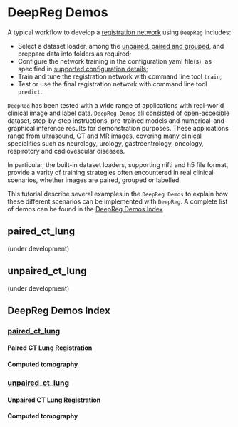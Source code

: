# DeepReg Demos

A typical workflow to develop a [registration network](tutorial_registration.md) using
`DeepReg` includes:

- Select a dataset loader, among the [unpaired, paired and grouped](doc_data_loader.md),
  and preppare data into folders as required;
- Configure the network training in the configuration yaml file(s), as specified in
  [supported configuration details](doc_configuration.md);
- Train and tune the registration network with command line tool `train`;
- Test or use the final registration network with command line tool `predict`.

`DeepReg` has been tested with a wide range of applications with real-world clinical
image and label data. `DeepReg Demos` all consisted of open-accesible dataset,
step-by-step instructions, pre-trained models and numerical-and-graphical inference
results for demonstration purposes. These applications range from ultrasound, CT and MR
images, covering many clinical specialities such as neurology, urology, gastroentrology,
oncology, respirotory and cadiovescular diseases.

In particular, the built-in dataset loaders, supporting nifti and h5 file format,
provide a varity of training strategies often encountered in real clinical scenarios,
whether images are paired, grouped or labelled.

This tutorial describe several examples in the `DeepReg Demos` to explain how these
different scenarios can be implemented with `DeepReg`. A complete list of demos can be
found in the [DeepReg Demos Index](#deepreg-demos-index)

## paired_ct_lung

(under development)

## unpaired_ct_lung

(under development)

## DeepReg Demos Index

### [paired_ct_lung](./paired_ct_lung)

#### Paired CT Lung Registration

#### Computed tomography

### [unpaired_ct_lung](./unpaired_ct_lung)

#### Unpaired CT Lung Registration

#### Computed tomography
